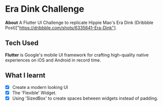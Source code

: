 # Era Dink Challenge
**About** A Flutter UI Challenge to replicate Hippie Mao's Era Dink (Dribbble Post)["https://dribbble.com/shots/6335641-Era-Dink"].

## Tech Used
**Flutter** is Google's mobile UI framework for crafting high-quality native experiences on iOS and Android in record time.

## What I learnt
- [x] Create a modern looking UI
- [x] The 'Flexible' Widget.
- [x] Using 'SizedBox' to create spaces between widgets instead of padding.
